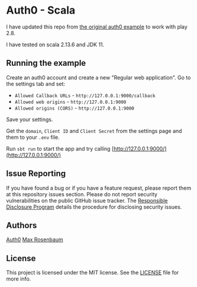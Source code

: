 # Auth0 - Scala

I have updated this repo from [the original auth0 example](https://github.com/auth0/auth0-scala) to work with play 2.8.

I have tested on scala 2.13.6 and JDK 11.

## Running the example

Create an auth0 account and create a new "Regular web application". Go to the settings tab and set:  

- `Allowed Callback URLs` - `http://127.0.0.1:9000/callback`
- `Allowed web origins` - `http://127.0.0.1:9000`
- `Allowed origins (CORS)` - `http://127.0.0.1:9000`

Save your settings.

Get the `domain`, `Client ID` and `Client Secret` from the settings page and them to your `.env` file.

Run `sbt run` to start the app and try calling [http://127.0.0.1:9000/](http://127.0.0.1:9000/)


## Issue Reporting

If you have found a bug or if you have a feature request, please report them at this repository issues section.
Please do not report security vulnerabilities on the public GitHub issue tracker.
The [Responsible Disclosure Program](https://auth0.com/whitehat) details the procedure for disclosing security issues.


## Authors

[Auth0](auth0.com)
[Max Rosenbaum](https://www.rtechservices.io)

## License

This project is licensed under the MIT license. See the [LICENSE](LICENSE) file for more info.
